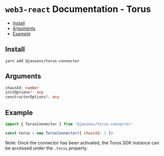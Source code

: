 # `web3-react` Documentation - Torus

- [Install](#install)
- [Arguments](#arguments)
- [Example](#example)

## Install

`yarn add @jasoons/torus-connector`

## Arguments

```typescript
chainId: number
initOptions?: any
constructorOptions?: any
```

## Example

```javascript
import { TorusConnector } from '@jasoons/torus-connector'

const torus = new TorusConnector({ chainId: 1 })
```

Note: Once the connector has been activated, the Torus SDK instance can be accessed under the `.torus` property.
